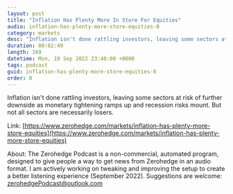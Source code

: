 ```yaml
---
layout: post
title: "Inflation Has Plenty More In Store For Equities"
audio: inflation-has-plenty-more-store-equities-0
category: markets
desc: "Inflation isn't done rattling investors, leaving some sectors at risk of further downside as monetary tightening ramps up and recession risks mount. But not all sectors are necessarily losers."
duration: 00:02:49
length: 169
datetime: Mon, 19 Sep 2022 23:40:00 +0000
tags: podcast
guid: inflation-has-plenty-more-store-equities-0
order: 0
---
```

Inflation isn't done rattling investors, leaving some sectors at risk of further downside as monetary tightening ramps up and recession risks mount. But not all sectors are necessarily losers.

Link: [https://www.zerohedge.com/markets/inflation-has-plenty-more-store-equities](https://www.zerohedge.com/markets/inflation-has-plenty-more-store-equities)

About: The Zerohedge Podcast is a non-commercial, automated program, designed to give people a way to get news from Zerohedge in an audio format.  I am actively working on tweaking and improving the setup to create a better listening experience (September 2022).  Suggestions are welcome: [zerohedgePodcast@outlook.com](mailto:zerohedgePodcast@outlook.com)